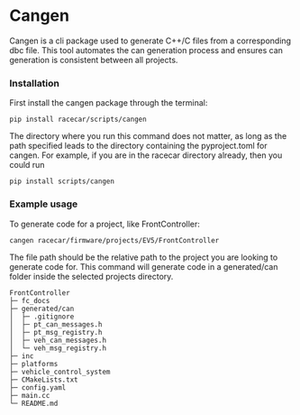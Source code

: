 # Cangen
Cangen is a cli package used to generate C++/C files from a corresponding dbc file. This tool automates the can generation process and ensures can generation is consistent between all projects. 

### Installation
First install the cangen package through the terminal:

```
pip install racecar/scripts/cangen
```
The directory where you run this command does not matter, as long as the path specified leads to the directory containing the pyproject.toml for cangen.
For example, if you are in the racecar directory already, then you could run 
```
pip install scripts/cangen
```


### Example usage
To generate code for a project, like FrontController:
```
cangen racecar/firmware/projects/EV5/FrontController
```
The file path should be the relative path to the project you are looking to generate code for.
This command will generate code in a generated/can folder inside the selected projects directory. 

```
FrontController
├─ fc_docs
├─ generated/can
│  ├─ .gitignore
│  ├─ pt_can_messages.h
│  ├─ pt_msg_registry.h
│  ├─ veh_can_messages.h
│  └─ veh_msg_registry.h
├─ inc
├─ platforms
├─ vehicle_control_system
├─ CMakeLists.txt
├─ config.yaml
├─ main.cc
└─ README.md
```
